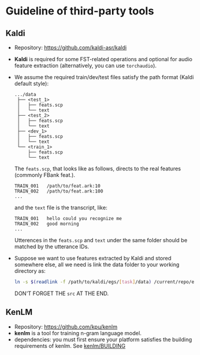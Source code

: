 # Guideline of third-party tools

## Kaldi

- Repository: https://github.com/kaldi-asr/kaldi
- **Kaldi** is required for some FST-related operations and optional for audio feature extraction (alternatively, you can use `torchaudio`).

- We assume the required train/dev/test files satisfy the path format (Kaldi default style):
   ```
   .../data
    ├── <test_1>
    │   ├── feats.scp
    │   └── text
    ├── <test_2>
    │   ├── feats.scp
    │   └── text
    ├── <dev_1>
    │   ├── feats.scp
    │   └── text
    └── <train_1>
        ├── feats.scp
        └── text
   ```
   The `feats.scp`, that looks like as follows, directs to the real features (commonly FBank feat.).
   ```
   TRAIN_001   /path/to/feat.ark:10
   TRAIN_002   /path/to/feat.ark:100
   ...
   ```
   and the `text` file is the transcript, like:
   ```
   TRAIN_001   hello could you recognize me
   TRAIN_002   good morning
   ...
   ```
   Utterences in the `feats.scp` and `text` under the same folder should be matched by the utterance IDs.

- Suppose we want to use features extracted by Kaldi and stored somewhere else, all we need is link the data folder to your working directory as:
   ```bash
   ln -s $(readlink -f /path/to/kaldi/egs/[task]/data) /current/repo/egs/[task]/data/src
   ```
   DON'T FORGET THE `src` AT THE END.


## KenLM

- Repository: https://github.com/kpu/kenlm
- **kenlm** is a tool for training n-gram language model.
- dependencies: you must first ensure your platform satisfies the building requirements of kenlm. See [kenlm/BUILDING](https://github.com/kpu/kenlm/blob/master/BUILDING)
